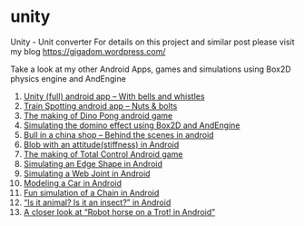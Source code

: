 # unity
Unity - Unit converter
For details on this project and similar post please visit  my blog https://gigadom.wordpress.com/

Take a look at my other Android Apps, games and simulations using Box2D physics engine and AndEngine

1. [Unity (full) android app – With bells and whistles](https://gigadom.wordpress.com/2012/12/05/unityfull-android-app-with-bells-and-whistles/)
2. [Train Spotting android app – Nuts & bolts](https://gigadom.wordpress.com/2012/12/21/train-spotting-android-app-nuts-and-bolts/)
3. [The making of Dino Pong android game](https://gigadom.wordpress.com/2012/12/29/the-making-of-dino-pong-android-game/)
4. [Simulating the domino effect using Box2D and AndEngine](https://gigadom.wordpress.com/2013/01/09/simulating-the-domino-effect-in-android-using-box2d-and-andengine/)
5. [Bull in a china shop – Behind the scenes in android](https://gigadom.wordpress.com/2013/01/12/bull-in-a-china-shop-behind-the-scenes-in-android/)
6. [Blob with an attitude(stiffness) in Android](https://gigadom.wordpress.com/2013/01/17/blob-with-an-attitude-stiffness-in-android/)
7. [The making of Total Control Android game](https://gigadom.wordpress.com/2013/05/31/the-making-of-total-control-android-game/)
8. [Simulating an Edge Shape in Android](https://gigadom.wordpress.com/2013/06/07/simulating-an-edge-shape-in-android/)
9. [Simulating a Web Joint in Android](https://gigadom.wordpress.com/2013/06/11/simulating-a-web-joint-in-android/)
10. [Modeling a Car in Android](https://gigadom.wordpress.com/2013/06/19/modeling-a-car-in-android/)
11. [Fun simulation of a Chain in Android](https://gigadom.wordpress.com/2013/06/26/fun-simulation-of-a-chain-in-android/)
12. [“Is it animal? Is it an insect?” in Android](https://gigadom.wordpress.com/2013/07/05/is-it-an-animal-is-it-an-insect-in-android/)
13. [A closer look at “Robot horse on a Trot! in Android”](https://gigadom.wordpress.com/2013/07/08/a-closer-look-at-robot-horse-on-a-canter-in-android/)
